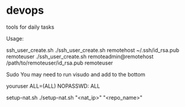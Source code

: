 # devops 
tools for daily tasks 

Usage:

ssh_user_create.sh
./ssh_user_create.sh remotehost ~/.ssh/id_rsa.pub remoteuser
./ssh_user_create.sh remoteadmin@remotehost /path/to/remoteuser/id_rsa.pub remoteuser

Sudo
You may need to run visudo and add to the bottom

youruser ALL=(ALL) NOPASSWD: ALL

setup-nat.sh
./setup-nat.sh "<nat_ip>" "<repo_name>"
